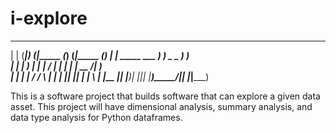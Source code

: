 # i-explore

 _    _______ _     _ ______ _      _______ ______  _______ 
| |  (_______|_)   (_|_____ (_)    (_______|_____ \(_______)
| |   _____     ___   _____) )      _     _ _____) )_____   
| |  |  ___)   |   | |  ____/ |    | |   | |  __  /|  ___)  
| |  | |_____ / / \ \| |    | |____| |___| | |  \ \| |_____ 
|_|  |_______)_|   |_|_|    |_______)_____/|_|   |_|_______)
                                                            



This is a software project that builds software that can explore a given data asset. This project will have dimensional analysis, summary analysis, and data type analysis for Python dataframes.


